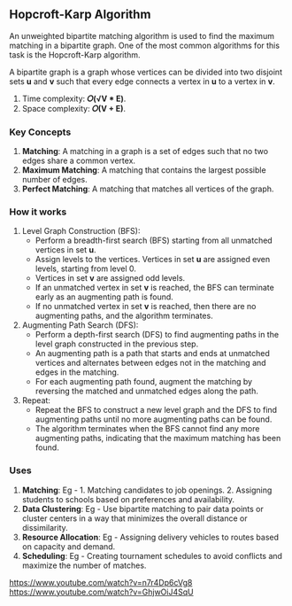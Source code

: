 ## Hopcroft-Karp Algorithm
An unweighted bipartite matching algorithm is used to find the maximum matching in a bipartite graph. One of the most common algorithms for this task is the Hopcroft-Karp algorithm.</br>

A bipartite graph is a graph whose vertices can be divided into two disjoint sets <b>u</b> and <b>v</b> such that every edge connects a vertex in <b>u</b> to a vertex in <b>v</b>.

1. Time complexity: <b>𝑂(√V * E)</b>.
2. Space complexity: <b>𝑂(V + E)</b>.</br>


### Key Concepts
1. <b>Matching</b>: A matching in a graph is a set of edges such that no two edges share a common vertex.
2. <b>Maximum Matching</b>: A matching that contains the largest possible number of edges.
3. <b>Perfect Matching</b>: A matching that matches all vertices of the graph.

### How it works
1. Level Graph Construction (BFS):
   - Perform a breadth-first search (BFS) starting from all unmatched vertices in set <b>u</b>.
   - Assign levels to the vertices. Vertices in set <b>u</b> are assigned even levels, starting from level 0.
   - Vertices in set <b>v</b> are assigned odd levels.
   - If an unmatched vertex in set <b>v</b> is reached, the BFS can terminate early as an augmenting path is found.
   - If no unmatched vertex in set <b>v</b> is reached, then there are no augmenting paths, and the algorithm terminates.
2. Augmenting Path Search (DFS):
   - Perform a depth-first search (DFS) to find augmenting paths in the level graph constructed in the previous step.
   - An augmenting path is a path that starts and ends at unmatched vertices and alternates between edges not in the matching and edges in the matching.
   - For each augmenting path found, augment the matching by reversing the matched and unmatched edges along the path.
3. Repeat:
   - Repeat the BFS to construct a new level graph and the DFS to find augmenting paths until no more augmenting paths can be found.
   - The algorithm terminates when the BFS cannot find any more augmenting paths, indicating that the maximum matching has been found.

### Uses
1. <b>Matching</b>: Eg - 1. Matching candidates to job openings. 2. Assigning students to schools based on preferences and availability.
2. <b>Data Clustering</b>: Eg - Use bipartite matching to pair data points or cluster centers in a way that minimizes the overall distance or dissimilarity.
3. <b>Resource Allocation</b>: Eg - Assigning delivery vehicles to routes based on capacity and demand.
4. <b>Scheduling</b>: Eg - Creating tournament schedules to avoid conflicts and maximize the number of matches.

https://www.youtube.com/watch?v=n7r4Dp6cVg8
https://www.youtube.com/watch?v=GhjwOiJ4SqU